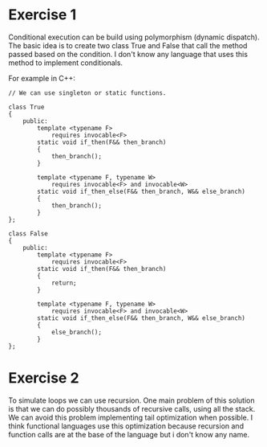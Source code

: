 # Exercise 1
Conditional execution can be build using polymorphism (dynamic dispatch). The basic idea is to create two class True and False that call the method passed based on the condition. I don't know any language that uses this method to implement conditionals. 

For example in C++:  

    // We can use singleton or static functions.
    
    class True 
    {
        public:
            template <typename F>
                requires invocable<F> 
            static void if_then(F&& then_branch)
            {
                then_branch();
            }

            template <typename F, typename W>
                requires invocable<F> and invocable<W> 
            static void if_then_else(F&& then_branch, W&& else_branch)
            {
                then_branch();
            }
    };

    class False
    {
        public:
            template <typename F>
                requires invocable<F> 
            static void if_then(F&& then_branch)
            {
                return;
            }

            template <typename F, typename W>
                requires invocable<F> and invocable<W> 
            static void if_then_else(F&& then_branch, W&& else_branch)
            {
                else_branch();
            }
    };



# Exercise 2
To simulate loops we can use recursion. One main problem of this solution is that we can do possibly thousands of recursive calls, using all the stack. We can avoid this problem implementing tail optimization when possible. I think functional languages use this optimization because recursion and function calls are at the base of the language but i don't know any name.